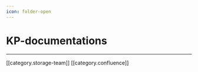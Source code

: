 ```yaml
---
icon: folder-open
---
```


# KP-documentations

***

\[\[category.storage-team]] \[\[category.confluence]]
